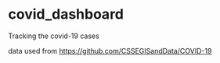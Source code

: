 # covid_dashboard
Tracking the covid-19 cases 

data used from https://github.com/CSSEGISandData/COVID-19
